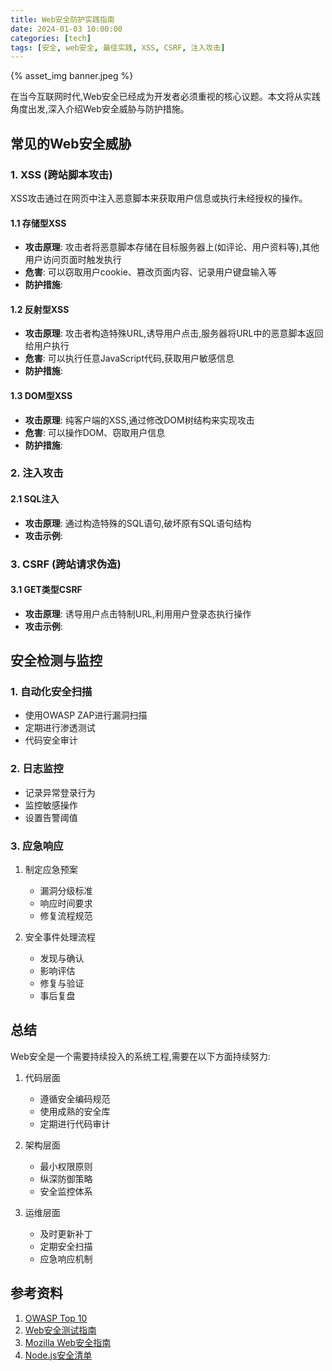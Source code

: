 ```yaml
---
title: Web安全防护实践指南
date: 2024-01-03 10:00:00
categories: [tech]
tags: [安全, web安全, 最佳实践, XSS, CSRF, 注入攻击]
---
```


{% asset_img banner.jpeg %}

在当今互联网时代,Web安全已经成为开发者必须重视的核心议题。本文将从实践角度出发,深入介绍Web安全威胁与防护措施。

<escape><!-- more --></escape>

## 常见的Web安全威胁

### 1. XSS (跨站脚本攻击)

XSS攻击通过在网页中注入恶意脚本来获取用户信息或执行未经授权的操作。

#### 1.1 存储型XSS
- **攻击原理**: 攻击者将恶意脚本存储在目标服务器上(如评论、用户资料等),其他用户访问页面时触发执行
- **危害**: 可以窃取用户cookie、篡改页面内容、记录用户键盘输入等
- **防护措施**:

#### 1.2 反射型XSS
- **攻击原理**: 攻击者构造特殊URL,诱导用户点击,服务器将URL中的恶意脚本返回给用户执行
- **危害**: 可以执行任意JavaScript代码,获取用户敏感信息
- **防护措施**:

#### 1.3 DOM型XSS
- **攻击原理**: 纯客户端的XSS,通过修改DOM树结构来实现攻击
- **危害**: 可以操作DOM、窃取用户信息
- **防护措施**:

### 2. 注入攻击

#### 2.1 SQL注入
- **攻击原理**: 通过构造特殊的SQL语句,破坏原有SQL语句结构
- **攻击示例**:

### 3. CSRF (跨站请求伪造)

#### 3.1 GET类型CSRF
- **攻击原理**: 诱导用户点击特制URL,利用用户登录态执行操作
- **攻击示例**:

## 安全检测与监控

### 1. 自动化安全扫描
- 使用OWASP ZAP进行漏洞扫描
- 定期进行渗透测试
- 代码安全审计

### 2. 日志监控
- 记录异常登录行为
- 监控敏感操作
- 设置告警阈值

### 3. 应急响应
1. 制定应急预案
   - 漏洞分级标准
   - 响应时间要求
   - 修复流程规范
   
2. 安全事件处理流程
   - 发现与确认
   - 影响评估
   - 修复与验证
   - 事后复盘

## 总结

Web安全是一个需要持续投入的系统工程,需要在以下方面持续努力:

1. 代码层面
   - 遵循安全编码规范
   - 使用成熟的安全库
   - 定期进行代码审计

2. 架构层面
   - 最小权限原则
   - 纵深防御策略
   - 安全监控体系

3. 运维层面
   - 及时更新补丁
   - 定期安全扫描
   - 应急响应机制

## 参考资料
1. [OWASP Top 10](https://owasp.org/www-project-top-ten/)
2. [Web安全测试指南](https://owasp.org/www-project-web-security-testing-guide/)
3. [Mozilla Web安全指南](https://infosec.mozilla.org/guidelines/web_security)
4. [Node.js安全清单](https://github.com/goldbergyoni/nodebestpractices#6-security-best-practices)